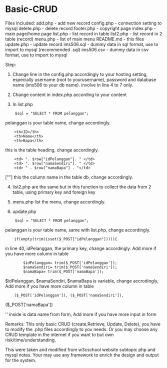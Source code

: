 # Basic-CRUD

Files included:
add.php - add new record
config.php - connection setting to mysql
delete.php - delete record
footer.php - copyright page
index.php - main page/home page
list.php - list record in table
list2.php - list record in 2 table (record)
menu.php - list of main menu
README.md - this files
update.php - update record
ims506.sql - dummy data in sql format, use to import to mysql (recommended .sql)
ims506.csv - dummy data in csv format, use to import to mysql

Step:
1. Change line in the config.php accordingly to your hosting setting, especially username (root to yourusername), password and database name (ims506 to your db name). involve in line 4 to 7 only.


2. Change content in index.php according to your content


3. In list.php

		$sql = "SELECT * FROM pelanggan";

pelanggan is your table name, change accordingly.

		<th>ID</th>
		<th>Name</th>
		<th>Bapa</th>

<th> this is the table heading, change accordingly.

		<td> ". $row["idPelanggan"]. " </td>
		<td> ". $row["namaSendiri"]. " </td>
		<td> " . $row["namaBapa"] . "</td>

[""] this the column name in the table db, change accordingly.


4. list2.php are the same but in this function to collect the data from 2 table, using primary key and foreign key


5. menu.php list the menu, change accordingly.


6. update.php

		$sql = "SELECT * FROM pelanggan";

pelanggan is your table name, same with list.php, change accordingly.


 		if(empty(trim(isset($_POST["idPelanggan"])))){

in line 40, idPelanggan, the primary key, change accordingly. Add more if you have more column in table


       		$idPelanggan= trim($_POST['idPelanggan']);
       		$namaSendiri= trim($_POST['namaSendiri']);
       		$namaBapa= trim($_POST['namaBapa']);	

$idPelanggan, $namaSendiri, $namaBapa is variable, change accrodingly, Add more if you have more column in table

		($_POST['idPelanggan']), ($_POST['namaSendiri']),
($_POST['namaBapa'])


'' inside is data name from form, Add more if you have more input in form



Remarks:
This only basic CRUD (create,Retrieve, Update, Delete), you have to modify the .php files accordingly to you needs. Or you may choose any CRUD template in the internet if you want to but own risk/time/understanding. 

This were taken and modified from w3cschool website subtopic php and mysql notes. Your may use any framework to enrich the design and output for the system.


